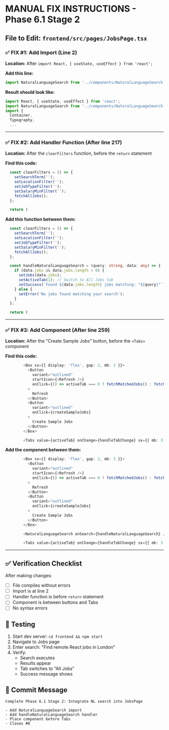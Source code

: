 # MANUAL FIX INSTRUCTIONS - Phase 6.1 Stage 2

## File to Edit: `frontend/src/pages/JobsPage.tsx`

### ✅ FIX #1: Add Import (Line 2)

**Location:** After `import React, { useState, useEffect } from 'react';`

**Add this line:**
```typescript
import NaturalLanguageSearch from '../components/NaturalLanguageSearch';
```

**Result should look like:**
```typescript
import React, { useState, useEffect } from 'react';
import NaturalLanguageSearch from '../components/NaturalLanguageSearch';
import {
  Container,
  Typography,
  ...
```

---

### ✅ FIX #2: Add Handler Function (After line 217)

**Location:** After the `clearFilters` function, before the `return` statement

**Find this code:**
```typescript
  const clearFilters = () => {
    setSearchTerm('');
    setLocationFilter('');
    setJobTypeFilter('');
    setSalaryMinFilter('');
    fetchAllJobs();
  };

  return (
```

**Add this function between them:**
```typescript
  const clearFilters = () => {
    setSearchTerm('');
    setLocationFilter('');
    setJobTypeFilter('');
    setSalaryMinFilter('');
    fetchAllJobs();
  };

  const handleNaturalLanguageSearch = (query: string, data: any) => {
    if (data.jobs && data.jobs.length > 0) {
      setJobs(data.jobs);
      setActiveTab(1); // Switch to All Jobs tab
      setSuccess(`Found ${data.jobs.length} jobs matching: "${query}"`);
    } else {
      setError('No jobs found matching your search');
    }
  };

  return (
```

---

### ✅ FIX #3: Add Component (After line 259)

**Location:** After the "Create Sample Jobs" button, before the `<Tabs>` component

**Find this code:**
```typescript
        <Box sx={{ display: 'flex', gap: 2, mb: 3 }}>
          <Button
            variant="outlined"
            startIcon={<Refresh />}
            onClick={() => activeTab === 0 ? fetchMatchedJobs() : fetchAllJobs()}
          >
            Refresh
          </Button>
          <Button
            variant="outlined"
            onClick={createSampleJobs}
          >
            Create Sample Jobs
          </Button>
        </Box>

        <Tabs value={activeTab} onChange={handleTabChange} sx={{ mb: 3 }}>
```

**Add the component between them:**
```typescript
        <Box sx={{ display: 'flex', gap: 2, mb: 3 }}>
          <Button
            variant="outlined"
            startIcon={<Refresh />}
            onClick={() => activeTab === 0 ? fetchMatchedJobs() : fetchAllJobs()}
          >
            Refresh
          </Button>
          <Button
            variant="outlined"
            onClick={createSampleJobs}
          >
            Create Sample Jobs
          </Button>
        </Box>

        <NaturalLanguageSearch onSearch={handleNaturalLanguageSearch} />

        <Tabs value={activeTab} onChange={handleTabChange} sx={{ mb: 3 }}>
```

---

## ✅ Verification Checklist

After making changes:
- [ ] File compiles without errors
- [ ] Import is at line 2
- [ ] Handler function is before `return` statement
- [ ] Component is between buttons and Tabs
- [ ] No syntax errors

## 🧪 Testing

1. Start dev server: `cd frontend && npm start`
2. Navigate to Jobs page
3. Enter search: "Find remote React jobs in London"
4. Verify:
   - Search executes
   - Results appear
   - Tab switches to "All Jobs"
   - Success message shows

## 📝 Commit Message

```
Complete Phase 6.1 Stage 2: Integrate NL search into JobsPage

- Add NaturalLanguageSearch import
- Add handleNaturalLanguageSearch handler
- Place component before Tabs
- Closes #8
```
